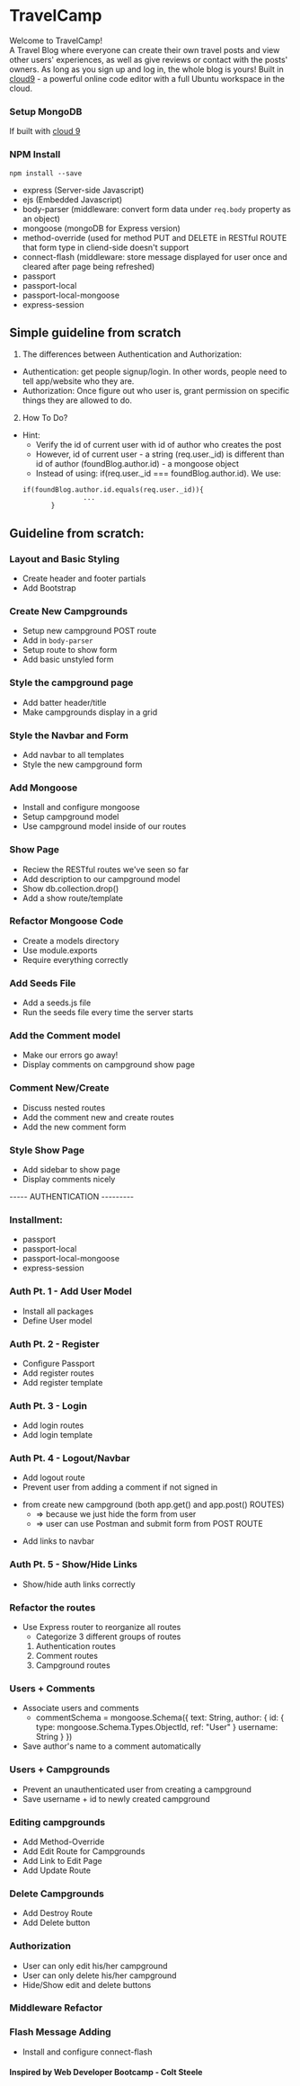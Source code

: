 # TravelCamp
Welcome to TravelCamp!<br /> A Travel Blog where everyone can create their own travel posts and view other users' experiences, as well as give reviews or contact with the posts' owners. As long as you sign up and log in, the whole blog is yours!
Built in [cloud9](https://c9.io) - a powerful online code editor with a full Ubuntu workspace in the cloud.

### Setup MongoDB
If built with [cloud 9](https://community.c9.io/t/setting-up-mongodb/1717) 

### NPM Install
```
npm install --save 
```
- express (Server-side Javascript)
- ejs (Embedded Javascript)
- body-parser (middleware: convert form data under `req.body` property as an object)
- mongoose (mongoDB for Express version)
- method-override (used for method PUT and DELETE in RESTful ROUTE that form type in cliend-side doesn't support
- connect-flash (middleware: store message displayed for user once and cleared after page being refreshed)
- passport
- passport-local
- passport-local-mongoose
- express-session

## Simple guideline from scratch

 1. The differences between Authentication and Authorization:
 - Authentication: get people signup/login. In other words, people need to tell app/website who they are.
 - Authorization: Once figure out who user is, grant permission on specific things they are allowed to do.
 
 2. How To Do?
 - Hint: 
   + Verify the id of current user with id of author who creates the post
   + However, id of current user - a string (req.user._id) is different than id of author (foundBlog.author.id) - a mongoose object
   + Instead of using: if(req.user._id === foundBlog.author.id). We use:
   ```
   if(foundBlog.author.id.equals(req.user._id)){
                  ...
          }
   ```
## Guideline from scratch: 
### Layout and Basic Styling
* Create header and footer partials
* Add Bootstrap

### Create New Campgrounds
* Setup new campground POST route
* Add in `body-parser`
* Setup route to show form
* Add basic unstyled form
 
### Style the campground page
* Add batter header/title
* Make campgrounds display in a grid 

### Style the Navbar and Form
* Add navbar to all templates
* Style the new campground form

### Add Mongoose
* Install and configure mongoose
* Setup campground model
* Use campground model inside of our routes

### Show Page
* Reciew the RESTful routes we've seen so far
* Add description to our campground model
* Show db.collection.drop()
* Add a show route/template

### Refactor Mongoose Code
* Create a models directory
* Use module.exports
* Require everything correctly

### Add Seeds File
* Add a seeds.js file
* Run the seeds file every time the server starts

### Add the Comment model
* Make our errors go away!
* Display comments on campground show page

### Comment New/Create
* Discuss nested routes
* Add the comment new and create routes
* Add the new comment form

### Style Show Page
* Add sidebar to show page
* Display comments nicely


----- AUTHENTICATION ---------
### Installment:
* passport
* passport-local
* passport-local-mongoose
* express-session

### Auth Pt. 1 - Add User Model
* Install all packages
* Define User model

### Auth Pt. 2 - Register 
* Configure Passport
* Add register routes
* Add register template

### Auth Pt. 3 - Login
* Add login routes
* Add login template

### Auth Pt. 4 - Logout/Navbar
* Add logout route
* Prevent user from adding a comment if not signed in 
 + from create new campground (both app.get() and app.post() ROUTES)
    * => because we just hide the form from user
    * => user can use Postman and submit form from POST ROUTE
* Add links to navbar

### Auth Pt. 5 - Show/Hide Links
* Show/hide auth links correctly

### Refactor the routes
* Use Express router to reorganize all routes
    * Categorize 3 different groups of routes
    1. Authentication routes
    2. Comment routes
    3. Campground routes

### Users + Comments
* Associate users and comments
    * commentSchema = mongoose.Schema({
        text: String,
        author: {
            id: {
                type: mongoose.Schema.Types.ObjectId,
                ref: "User"
            }
            username: String
        }
    }) 
* Save author's name to a comment automatically

### Users + Campgrounds
* Prevent an unauthenticated user from creating a campground
* Save username + id to newly created campground

### Editing campgrounds
* Add Method-Override
* Add Edit Route for Campgrounds
* Add Link to Edit Page
* Add Update Route

### Delete Campgrounds
* Add Destroy Route
* Add Delete button

### Authorization
* User can only edit his/her campground
* User can only delete his/her campground
* Hide/Show edit and delete buttons

### Middleware Refactor

### Flash Message Adding
* Install and configure connect-flash
#### Inspired by Web Developer Bootcamp - Colt Steele
